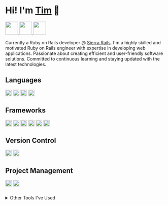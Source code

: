 # Hi! I'm [Tim](https://timcarey.dev) 👋

<a href="https://dev.to/tccodez">
  <img src="https://img.shields.io/badge/-DEV.TO-000?style=plastic&logo=dev.to&logoColor=CC342D" height="40" />
</a>  
<a href="https://twitter.com/TimCareyCodez">
  <img src="https://img.shields.io/badge/TWITTER-000?style=plastic&logo=twitter" height="40" />
</a>  
<a href="https://www.linkedin.com/in/tim-carey-9a45b91b9">
  <img src="https://img.shields.io/badge/LINKEDIN-000?style=plastic&logo=linkedin&logoColor=1572B6" height="40">
</a>

Currently a Ruby on Rails developer @ [Sierra Rails](https://www.sierrarails.com/). I'm a highly skilled and motivated Ruby on Rails engineer with expertise in developing web applications. Passionate about creating efficient and user-friendly software solutions. Committed to continuous learning and staying updated with the latest technologies.

## Languages
<div>
  <img src="https://img.shields.io/badge/-Ruby-000?style=flat-square&logo=ruby&logoColor=CC342D" height="20" />
  <img src="https://img.shields.io/badge/-JavaScript-000?style=flat-square&logo=javascript" height="20" />
  <img src="https://img.shields.io/badge/-HTML-000?style=flat-square&logo=html5" height="20" />
  <img src="https://img.shields.io/badge/JSON-000?style=flat-square&logo=json" height="20" />
</div>

## Frameworks
<div>
  <img src="https://img.shields.io/badge/-Rails-000?style=flat-square&logo=rubyonrails&logoColor=CC342D" height="20" />
  <img src="https://img.shields.io/badge/-Bootstrap-000?style=flat-square&logo=bootstrap" height="20" />
  <img src="https://img.shields.io/badge/-TailwindCSS-000?style=flat-square&logo=tailwindcss" height="20" />
  <img src="https://img.shields.io/badge/-React-000?style=flat-square&logo=react" height="20" />
  <img src="https://img.shields.io/badge/Sinatra-000?style=flat-square&logo=rubysinatra&logoColor=white" height="20" />
  <img src="https://img.shields.io/badge/Stimulus-000?style=flat-square&logo=stimulus" height="20" />
</div>

## Version Control
<div>
  <img src="https://img.shields.io/badge/Git-000?style=flat-square&logo=git" height="20" />
  <img src="https://img.shields.io/badge/GitHub-000?style=flat-square&logo=github" height="20" />
</div>

## Project Management
<div style="margin-bottom: 24px;">
  <img src="https://img.shields.io/badge/Trello-000?style=flat-square&logo=trello" height="20" />
  <img src="https://img.shields.io/badge/Linear-000?style=flat-square&logo=linear" height="20" />
</div>

<details style="margin-top: 24px">
  <summary>Other Tools I've Used</summary>

  <div style="margin-left: 20px;">
    <p>
      <img src="https://img.shields.io/badge/-PostgreSQL-000?style=flat-square&logo=postgresql" height="20" />
      <img src="https://img.shields.io/badge/-Node.js-000?style=flat-square&logo=node.js" height="20" />
      <img src="https://img.shields.io/badge/-Heroku-000?style=flat-square&logo=heroku&logoColor=5d477e" height="20" />
      <img src="https://img.shields.io/badge/MongoDB-000?style=flat-square&logo=mongodb&logoColor=0e4e3a" height="20" />
      <img src="https://img.shields.io/badge/Linux-000?style=flat-square&logo=linux" height="20" />
      <img src="https://img.shields.io/badge/Ubuntu-000?style=flat-square&logo=ubuntu" height="20" />
      <img src="https://img.shields.io/badge/Bulma-000?style=flat-square&logo=bulma" height="20" />
      <img src="https://img.shields.io/badge/ExpressJS-000?style=flat-square&logo=express" height="20" />
      <img src="https://img.shields.io/badge/Minitests-000?style=flat-square&logo=" height="20" />
    </p>
  </div>
</details>



